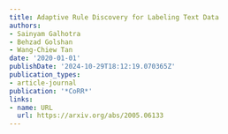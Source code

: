 ```yaml
---
title: Adaptive Rule Discovery for Labeling Text Data
authors:
- Sainyam Galhotra
- Behzad Golshan
- Wang-Chiew Tan
date: '2020-01-01'
publishDate: '2024-10-29T18:12:19.070365Z'
publication_types:
- article-journal
publication: '*CoRR*'
links:
- name: URL
  url: https://arxiv.org/abs/2005.06133
---
```

